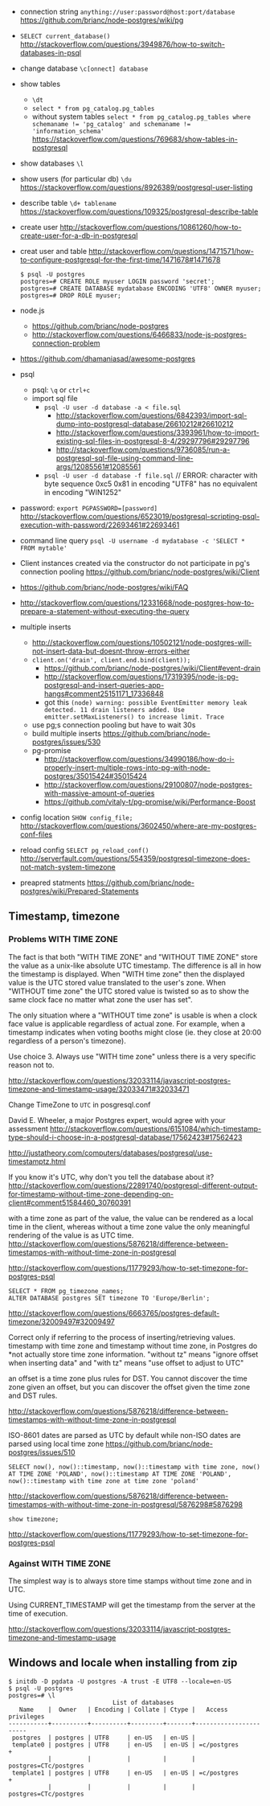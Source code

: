 - connection string `anything://user:password@host:port/database` https://github.com/brianc/node-postgres/wiki/pg
- `SELECT current_database()` http://stackoverflow.com/questions/3949876/how-to-switch-databases-in-psql
- change database `\c[onnect] database`
- show tables
  - `\dt`
  - `select * from pg_catalog.pg_tables`
  - without system tables `select * from pg_catalog.pg_tables where schemaname != 'pg_catalog' and schemaname != 'information_schema'` https://stackoverflow.com/questions/769683/show-tables-in-postgresql
- show databases `\l`
- show users (for particular db) `\du` https://stackoverflow.com/questions/8926389/postgresql-user-listing
- describe table `\d+ tablename` https://stackoverflow.com/questions/109325/postgresql-describe-table
- create user http://stackoverflow.com/questions/10861260/how-to-create-user-for-a-db-in-postgresql
- creat user and table http://stackoverflow.com/questions/1471571/how-to-configure-postgresql-for-the-first-time/1471678#1471678

  ```
  $ psql -U postgres
  postgres=# CREATE ROLE myuser LOGIN password 'secret';
  postgres=# CREATE DATABASE mydatabase ENCODING 'UTF8' OWNER myuser;
  postgres=# DROP ROLE myuser;
  ```
- node.js
  - https://github.com/brianc/node-postgres
  - http://stackoverflow.com/questions/6466833/node-js-postgres-connection-problem
- https://github.com/dhamaniasad/awesome-postgres
- psql
  - psql: `\q` or `ctrl+c`
  - import sql file
    - `psql -U user -d database -a < file.sql`
      - http://stackoverflow.com/questions/6842393/import-sql-dump-into-postgresql-database/26610212#26610212
      - http://stackoverflow.com/questions/3393961/how-to-import-existing-sql-files-in-postgresql-8-4/29297796#29297796
      - http://stackoverflow.com/questions/9736085/run-a-postgresql-sql-file-using-command-line-args/12085561#12085561
    - `psql -U user -d database -f file.sql` // ERROR:  character with byte sequence 0xc5 0x81 in encoding "UTF8" has no equivalent in encoding "WIN1252"
- password: `export PGPASSWORD=[password]` http://stackoverflow.com/questions/6523019/postgresql-scripting-psql-execution-with-password/22693461#22693461
- command line query `psql -U username -d mydatabase -c 'SELECT * FROM mytable'`
- Client instances created via the constructor do not participate in pg's connection pooling https://github.com/brianc/node-postgres/wiki/Client
- https://github.com/brianc/node-postgres/wiki/FAQ
- http://stackoverflow.com/questions/12331668/node-postgres-how-to-prepare-a-statement-without-executing-the-query
- multiple inserts
  - http://stackoverflow.com/questions/10502121/node-postgres-will-not-insert-data-but-doesnt-throw-errors-either
  - `client.on('drain', client.end.bind(client));`
    - https://github.com/brianc/node-postgres/wiki/Client#event-drain
    - http://stackoverflow.com/questions/17319395/node-js-pg-postgresql-and-insert-queries-app-hangs#comment25151171_17336848
    - got this `(node) warning: possible EventEmitter memory leak detected. 11 drain listeners added. Use emitter.setMaxListeners() to increase limit.
Trace`
  - use pg;s connection pooling but have to wait 30s
  - build multiple inserts https://github.com/brianc/node-postgres/issues/530
  - pg-promise
    - http://stackoverflow.com/questions/34990186/how-do-i-properly-insert-multiple-rows-into-pg-with-node-postgres/35015424#35015424
    - http://stackoverflow.com/questions/29100807/node-postgres-with-massive-amount-of-queries
    - https://github.com/vitaly-t/pg-promise/wiki/Performance-Boost
- config location `SHOW config_file;` http://stackoverflow.com/questions/3602450/where-are-my-postgres-conf-files
- reload config `SELECT pg_reload_conf()` http://serverfault.com/questions/554359/postgresql-timezone-does-not-match-system-timezone
- preapred statments https://github.com/brianc/node-postgres/wiki/Prepared-Statements

## Timestamp, timezone

### Problems WITH TIME ZONE

The fact is that both "WITH TIME ZONE" and "WITHOUT TIME ZONE" store the value as a unix-like absolute UTC timestamp. The difference is all in how the timestamp is displayed. When "WITH time zone" then the displayed value is the UTC stored value translated to the user's zone. When "WITHOUT time zone" the UTC stored value is twisted so as to show the same clock face no matter what zone the user has set".

The only situation where a "WITHOUT time zone" is usable is when a clock face value is applicable regardless of actual zone. For example, when a timestamp indicates when voting booths might close (ie. they close at 20:00 regardless of a person's timezone).

Use choice 3. Always use "WITH time zone" unless there is a very specific reason not to.

http://stackoverflow.com/questions/32033114/javascript-postgres-timezone-and-timestamp-usage/32033471#32033471

Change TimeZone to `UTC` in posgresql.conf

David E. Wheeler, a major Postgres expert, would agree with your assessment
http://stackoverflow.com/questions/6151084/which-timestamp-type-should-i-choose-in-a-postgresql-database/17562423#17562423

http://justatheory.com/computers/databases/postgresql/use-timestamptz.html

If you know it's UTC, why don't you tell the database about it? http://stackoverflow.com/questions/22891740/postgresql-different-output-for-timestamp-without-time-zone-depending-on-client#comment51584460_30760391

with a time zone as part of the value, the value can be rendered as a local time in the client, whereas without a time zone value the only meaningful rendering of the value is as UTC time. http://stackoverflow.com/questions/5876218/difference-between-timestamps-with-without-time-zone-in-postgresql

http://stackoverflow.com/questions/11779293/how-to-set-timezone-for-postgres-psql

```
SELECT * FROM pg_timezone_names;
ALTER DATABASE postgres SET timezone TO 'Europe/Berlin';
```

http://stackoverflow.com/questions/6663765/postgres-default-timezone/32009497#32009497


Correct only if referring to the process of inserting/retrieving values.
timestamp with time zone and timestamp without time zone, in Postgres do *not actually store time zone information.
"without tz" means "ignore offset when inserting data" and "with tz" means "use offset to adjust to UTC"

an offset is a time zone plus rules for DST. You cannot discover the time zone given an offset, but you can discover the offset given the time zone and DST rules.

http://stackoverflow.com/questions/5876218/difference-between-timestamps-with-without-time-zone-in-postgresql


ISO-8601 dates are parsed as UTC by default while non-ISO dates are parsed using local time zone https://github.com/brianc/node-postgres/issues/510

```
SELECT now(), now()::timestamp, now()::timestamp with time zone, now() AT TIME ZONE 'POLAND', now()::timestamp AT TIME ZONE 'POLAND', now()::timestamp with time zone at time zone 'poland'
```

http://stackoverflow.com/questions/5876218/difference-between-timestamps-with-without-time-zone-in-postgresql/5876298#5876298

`show timezone;`

http://stackoverflow.com/questions/11779293/how-to-set-timezone-for-postgres-psql

### Against WITH TIME ZONE

The simplest way is to always store time stamps without time zone and in UTC.

Using CURRENT_TIMESTAMP will get the timestamp from the server at the time of execution.

http://stackoverflow.com/questions/32033114/javascript-postgres-timezone-and-timestamp-usage

## Windows and locale when installing from zip

```
$ initdb -D pgdata -U postgres -A trust -E UTF8 --locale=en-US
$ psql -U postgres
postgres=# \l
                             List of databases
   Name    |  Owner   | Encoding | Collate | Ctype |   Access privileges
-----------+----------+----------+---------+-------+-----------------------
 postgres  | postgres | UTF8     | en-US   | en-US |
 template0 | postgres | UTF8     | en-US   | en-US | =c/postgres          +
           |          |          |         |       | postgres=CTc/postgres
 template1 | postgres | UTF8     | en-US   | en-US | =c/postgres          +
           |          |          |         |       | postgres=CTc/postgres

```
